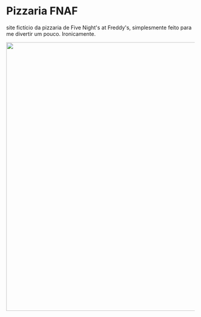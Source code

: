 # Pizzaria FNAF
site fictício da pizzaria de Five Night's at Freddy's, simplesmente feito para me divertir um pouco. Ironicamente.

<div align="center">
  <img src="https://github.com/SarahSSM1/Portfolio-sarah/assets/118945275/3b00f945-3c6e-4f1a-a7b7-eb61ed51f998" width="720px"/>
</div>

